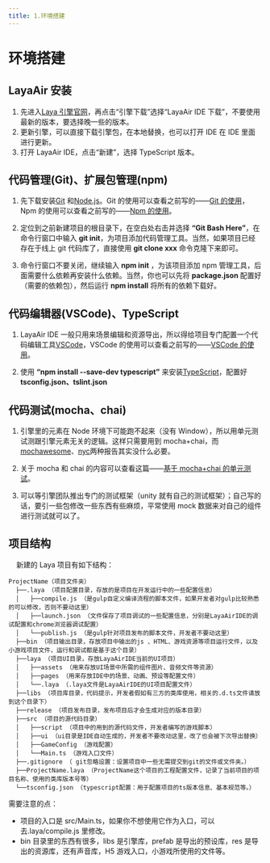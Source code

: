 ```yaml
---
title: 1.环境搭建
---
```


# 环境搭建

## LayaAir 安装

1. 先进入[Laya 引擎官网](https://ldc2.layabox.com/)，再点击“引擎下载”选择“LayaAir IDE 下载”，不要使用最新的版本，要选择晚一些的版本。
2. 更新引擎，可以直接下载引擎包，在本地替换，也可以打开 IDE 在 IDE 里面进行更新。
3. 打开 LayaAir IDE，点击“新建”，选择 TypeScript 版本。

## 代码管理(Git)、扩展包管理(npm)

1. 先下载安装[Git](https://git-scm.com/) 和[Node.js](https://nodejs.org/zh-cn/)。Git 的使用可以查看之前写的——[Git 的使用](/book-web/常用工具/Git的使用.md)，Npm 的使用可以查看之前写的——[Npm 的使用](/book-web/常用工具/Npm的使用.md)。

2. 定位到之前新建项目的根目录下，在空白处右击并选择 **“Git Bash Here”**，在命令行窗口中输入 **git init**，为项目添加代码管理工具。当然，如果项目已经存在于线上 git 代码库了，直接使用 **git clone xxx** 命令克隆下来即可。

3. 命令行窗口不要关闭，继续输入 **npm init** ，为该项目添加 npm 管理工具，后面需要什么依赖再安装什么依赖。当然，你也可以先将 **package.json** 配置好（需要的依赖包），然后运行 **npm install** 将所有的依赖下载好。

## 代码编辑器(VSCode)、TypeScript

1. LayaAir IDE 一般只用来场景编辑和资源导出，所以得给项目专门配置一个代码编辑工具[VSCode](https://code.visualstudio.com/)，VSCode 的使用可以查看之前写的——[VSCode 的使用](/book-web/常用工具/VSCode的使用.md)。

2. 使用 **“npm install --save-dev typescript”** 来安装[TypeScript](https://www.tslang.cn/)，配置好 **tsconfig.json、tslint.json**

## 代码测试(mocha、chai)

1. 引擎里的元素在 Node 环境下可能跑不起来（没有 Window），所以用单元测试测跟引擎元素无关的逻辑。这样只需要用到 mocha+chai，而[mochawesome](https://www.npmjs.com/package/mochawesome)、[nyc](https://www.npmjs.com/package/nyc)两种报告其实没什么必要。

2. 关于 mocha 和 chai 的内容可以查看这篇——[基于 mocha+chai 的单元测试](/book-web/web前端测试与调试/基于mocha+chai的单元测试.md)。

3. 可以等引擎团队推出专门的测试框架（unity 就有自己的测试框架）；自己写的话，要引一些包修改一些东西有些麻烦，平常使用 mock 数据来对自己的组件进行测试就可以了。

## 项目结构

&nbsp;&nbsp;&nbsp;&nbsp;新建的 Laya 项目有如下结构：

```text
ProjectName（项目文件夹）
  ├──.laya （项目配置目录，存放的是项目在开发运行中的一些配置信息）
  │   ├──compile.js （是gulp自定义编译流程的脚本文件，如果开发者对gulp比较熟悉的可以修改，否则不要动这里）
  │   ├──launch.json （文件保存了项目调试的一些配置信息，分别是LayaAirIDE的调试配置和chrome浏览器调试配置）
  │   └──publish.js （是gulp针对项目发布的脚本文件，开发者不要动这里）
  ├──bin （项目输出目录，存放项目中输出的js 、HTML、游戏资源等项目运行文件，以及小游戏项目文件，运行和调试都是基于这个目录）
  ├──laya （项目UI目录，存放LayaAirIDE当前的UI项目）
  │   ├──assets （用来存放UI场景中所需的组件图片、音频文件等资源）
  │   ├──pages （用来存放IDE中的场景、动画、预设等配置文件）
  │   └──.laya （.laya文件是LayaAirIDE的UI项目配置文件）
  ├──libs （项目库目录，代码提示，开发者假如有三方的类库使用，相关的.d.ts文件请放到这个目录下）
  ├──release （项目发布目录，发布项目后才会生成对应的版本目录）
  ├──src （项目的源代码目录）
  │   ├──script （项目中的用到的源代码文件，开发者编写的游戏脚本）
  │   ├──ui （ui目录是IDE自动生成的，开发者不要改动这里，改了也会被下次导出替换）
  │   ├──GameConfig （游戏配置）
  │   └──Main.ts （游戏入口文件）
  ├──.gitignore （ git忽略设置：设置项目中一些无需提交到git的文件或文件夹。）
  ├──ProjectName.laya （ProjectName这个项目的工程配置文件，记录了当前项目的项目名称、使用的类库版本号等）
  └──tsconfig.json （typescript配置：用于配置项目的ts版本信息、基本规范等。）
```

需要注意的点：

- 项目的入口是 src/Main.ts，如果你不想使用它作为入口，可以去.laya/compile.js 里修改。
- bin 目录里的东西有很多，libs 是引擎库，prefab 是导出的预设库，res 是导出的资源库，还有声音库，H5 游戏入口，小游戏所使用的文件等。
